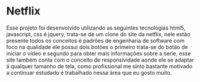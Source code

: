 # Netflix
Esse projeto foi desenvolvido utilizando as seguintes tecnologias html5, javascript, css é 
jquery, trata-se de um clone do site da netflix, nele estão presente todos os conceitos é 
padrões de engenharia de software com foco na qualidade ele possui dois botões o primeiro 
trata-se do botão de iniciar o vídeo e segundo para obter mais informações sobre a serie, 
esse site também conta com o conceito de responsividade aonde ele se adaptar á qualquer 
tamanho de tela, como profissional me sinto bastante motivado a continuar estudado é 
trabalhado nessa área que eu gosto muito.